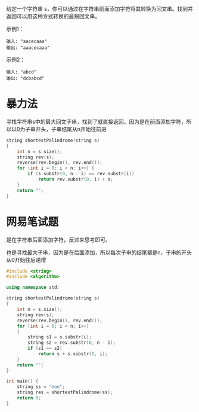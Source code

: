 给定一个字符串 s，你可以通过在字符串前面添加字符将其转换为回文串。找到并返回可以用这种方式转换的最短回文串。

示例1：
````
输入: "aacecaaa"
输出: "aaacecaaa"
````
示例2：
````
输入: "abcd"
输出: "dcbabcd"
````

# 暴力法
寻找字符串s中的最大回文子串，找到了就直接返回。因为是在前面添加字符，所以以0为子串开头，子串结尾从n开始往前进
````cpp
string shortestPalindrome(string s)
{
    int n = s.size();
    string rev(s);
    reverse(rev.begin(), rev.end());
    for (int i = 0; i < n; i++) {
        if (s.substr(0, n - i) == rev.substr(i))
            return rev.substr(0, i) + s;
    }
    return "";
}
````

# 网易笔试题
是在字符串后面添加字符，反过来思考即可。

也是寻找最大子串，因为是在后面添加，所以每次子串的结尾都是n，子串的开头从0开始往后递增
````cpp
#include <string>
#include <algorithm>

using namespace std;

string shortestPalindrome(string s)
{
    int n = s.size();
    string rev(s);
    reverse(rev.begin(), rev.end());
    for (int i = 0; i < n; i++)
    {
        string s1 = s.substr(i);
        string s2 = rev.substr(0, n - i);
        if (s1 == s2)
            return s + s.substr(0, i);
    }
    return "";
}

int main() {
    string ss = "moo";
    string res = shortestPalindrome(ss);
    return 0;
}
````
